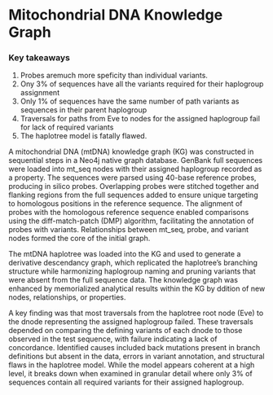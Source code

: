 # Mitochondrial DNA Knowledge Graph

 ### Key takeaways
<ol>
 <li>Probes aremuch more speficity than individual variants.</li>
 <li>Ony 3% of sequences have all the variants required for their haplogroup assignment</li>
 <li>Only 1% of sequences have the same number of path variants as sequences in their parent haplogroup</li>
 <li>Traversals for paths from Eve to nodes for the assigned haplogroup fail for lack of required variants</li>
 <li>The haplotree model is fatally flawed.</li>
</ol>

A mitochondrial DNA (mtDNA) knowledge graph (KG) was constructed in sequential steps in a Neo4j native graph database. GenBank full sequences were loaded into mt_seq nodes with their assigned haplogroup recorded as a property. The sequences were parsed using 40-base reference probes, producing in silico probes. Overlapping probes were stitched together and flanking regions from the full sequences added to ensure unique targeting to homologous positions in the reference sequence. The alignment of probes with the homologous reference sequence enabled comparisons using the diff-match-patch (DMP) algorithm, facilitating the annotation of probes with variants. Relationships between mt_seq, probe, and variant nodes formed the core of the initial graph.

The mtDNA haplotree was loaded into the KG and used to generate a derivative descendancy graph, which replicated the haplotree’s branching structure while harmonizing haplogroup naming and pruning variants that were absent from the full sequence data. The knowledge graph was enhanced by memorialized analytical results within the KG by ddition of new nodes, relationships, or properties.

A key finding was that most traversals from the haplotree root node (Eve) to the dnode representing the assigned haplogroup failed. These traversals depended on comparing the defining variants of each dnode to those observed in the test sequence, with failure indicating a lack of concordance. Identified causes included back mutations present in branch definitions but absent in the data, errors in variant annotation, and structural flaws in the haplotree model. While the model appears coherent at a high level, it breaks down when examined in granular detail where only 3% of sequences contain all required variants for their assigned haplogroup. 

